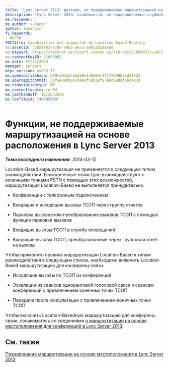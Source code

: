 ```yaml
---
title: 'Lync Server 2013: функции, не поддерживаемые маршрутизацией на основе расположения'
description: 'Lync Server 2013: возможности, не поддерживаемые службой маршрутизации Location-Based.'
ms.reviewer: ''
ms.author: v-lanac
author: lanachin
f1.keywords:
- NOCSH
TOCTitle: Capabilities not supported by Location-Based Routing
ms:assetid: c3d54953-a7d6-4465-a6c3-ae411b2d8ea9
ms:mtpsurl: https://technet.microsoft.com/en-us/library/JJ994071(v=OCS.15)
ms:contentKeyID: 51803982
ms.date: 07/23/2014
manager: serdars
mtps_version: v=OCS.15
ms.openlocfilehash: bf9cd03a8cbdd50e136605c4f172598b2ad3f523
ms.sourcegitcommit: 36fee89bb887bea4f18b19f17a8c69daf5bc423d
ms.translationtype: MT
ms.contentlocale: ru-RU
ms.lasthandoff: 11/26/2020
ms.locfileid: "49435609"
---
```

# <a name="capabilities-not-supported-by-location-based-routing-in-lync-server-2013"></a>Функции, не поддерживаемые маршрутизацией на основе расположения в Lync Server 2013

<div data-xmlns="http://www.w3.org/1999/xhtml">

<div class="topic" data-xmlns="http://www.w3.org/1999/xhtml" data-msxsl="urn:schemas-microsoft-com:xslt" data-cs="https://msdn.microsoft.com/">

<div data-asp="https://msdn2.microsoft.com/asp">



</div>

<div id="mainSection">

<div id="mainBody">

<span> </span>

_**Тема последнего изменения:** 2014-03-12_

Location-Based маршрутизация не применяется к следующим типам взаимодействий. Если конечные точки Lync взаимодействуют с конечными точками PSTN с помощью этих возможностей, маршрутизация Location-Based не выполняется принудительно.

  - Конференции с телефонным подключением

  - Входящие и исходящие вызовы ТСОП через группу ответов

  - Парковка вызовов или преобразование вызовов ТСОП с помощью функции парковки вызовов

  - Входящие вызовы ТСОП в службу оповещений

  - Входящие вызовы ТСОП, преобразованные через групповой ответ на вызовы

Чтобы применить правила маршрутизации Location-Based к типам взаимодействия в следующем списке, необходимо включить Location-Based маршрутизацию для конференц-связи.

  - Исходящие вызовы по ТСОП из конференций

  - Эскалации из сеансов одноранговой голосовой связи к сеансам конференций с привлечением конечных точек ТСОП

  - Передачи после консультации с привлечением конечных точек ТСОП

Чтобы включить Location-Basedную маршрутизацию для конференц-связи, ознакомьтесь со сведениями [о маршрутизации на основе местоположения для конференций в Lync Server 2013](lync-server-2013-location-based-routing-for-conferencing.md).

<div>

## <a name="see-also"></a>См. также


[Планирование маршрутизации на основе местоположения в Lync Server 2013](lync-server-2013-planning-for-location-based-routing.md)  
  

</div>

</div>

<span> </span>

</div>

</div>

</div>

